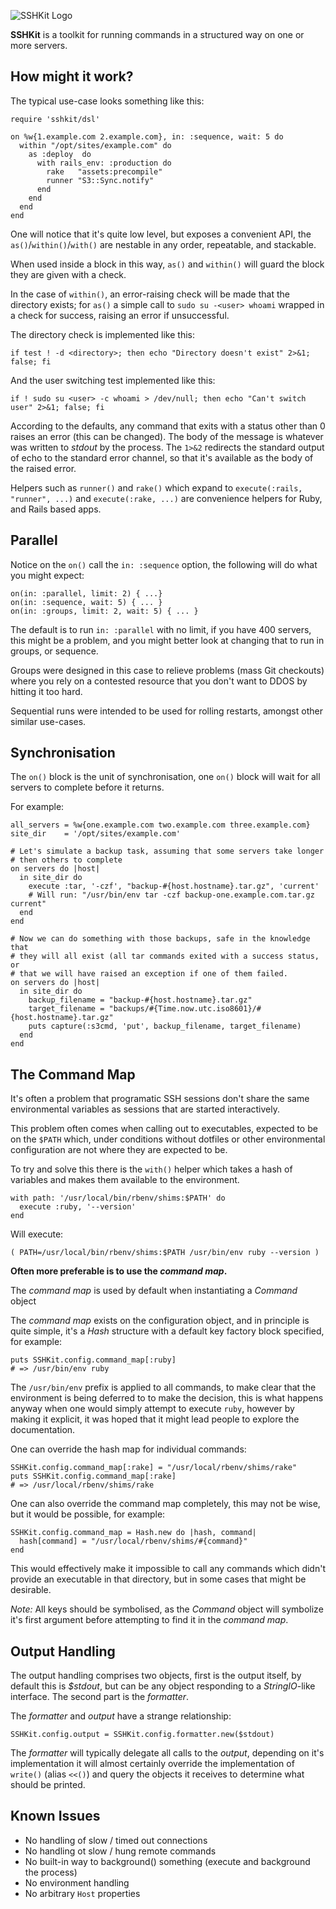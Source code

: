 ![SSHKit Logo](/Users/leehambley/Projects/deployrb-deploy/assets/images/logo.png)


**SSHKit** is a toolkit for running commands in a structured way on one or
more servers.

## How might it work?

The typical use-case looks something like this:

    require 'sshkit/dsl'

    on %w{1.example.com 2.example.com}, in: :sequence, wait: 5 do
      within "/opt/sites/example.com" do
        as :deploy  do
          with rails_env: :production do
            rake   "assets:precompile"
            runner "S3::Sync.notify"
          end
        end
      end
    end

One will notice that it's quite low level, but exposes a convenient API, the
`as()`/`within()`/`with()` are nestable in any order, repeatable, and stackable.

When used inside a block in this way, `as()` and `within()` will guard
the block they are given with a check.

In the case of `within()`, an error-raising check will be made that the directory
exists; for `as()` a simple call to `sudo su -<user> whoami` wrapped in a check for
success, raising an error if unsuccessful.

The directory check is implemented like this:

    if test ! -d <directory>; then echo "Directory doesn't exist" 2>&1; false; fi

And the user switching test implemented like this:

    if ! sudo su <user> -c whoami > /dev/null; then echo "Can't switch user" 2>&1; false; fi

According to the defaults, any command that exits with a status other than 0
raises an error (this can be changed). The body of the message is whatever was
written to *stdout* by the process. The `1>&2` redirects the standard output
of echo to the standard error channel, so that it's available as the body of
the raised error.

Helpers such as `runner()` and `rake()` which expand to `execute(:rails, "runner", ...)` and
`execute(:rake, ...)` are convenience helpers for Ruby, and Rails based apps.

## Parallel

Notice on the `on()` call the `in: :sequence` option, the following will do
what you might expect:

    on(in: :parallel, limit: 2) { ...}
    on(in: :sequence, wait: 5) { ... }
    on(in: :groups, limit: 2, wait: 5) { ... }

The default is to run `in: :parallel` with no limit, if you have 400 servers,
this might be a problem, and you might better look at changing that to run in
groups, or sequence.

Groups were designed in this case to relieve problems (mass Git checkouts)
where you rely on a contested resource that you don't want to DDOS by hitting
it too hard.

Sequential runs were intended to be used for rolling restarts, amongst other
similar use-cases.

## Synchronisation

The `on()` block is the unit of synchronisation, one `on()` block will wait
for all servers to complete before it returns.

For example:

    all_servers = %w{one.example.com two.example.com three.example.com}
    site_dir    = '/opt/sites/example.com'

    # Let's simulate a backup task, assuming that some servers take longer
    # then others to complete
    on servers do |host|
      in site_dir do
        execute :tar, '-czf', "backup-#{host.hostname}.tar.gz", 'current'
        # Will run: "/usr/bin/env tar -czf backup-one.example.com.tar.gz current"
      end
    end

    # Now we can do something with those backups, safe in the knowledge that
    # they will all exist (all tar commands exited with a success status, or
    # that we will have raised an exception if one of them failed.
    on servers do |host|
      in site_dir do
        backup_filename = "backup-#{host.hostname}.tar.gz"
        target_filename = "backups/#{Time.now.utc.iso8601}/#{host.hostname}.tar.gz"
        puts capture(:s3cmd, 'put', backup_filename, target_filename)
      end
    end

## The Command Map

It's often a problem that programatic SSH sessions don't share the same environmental
variables as sessions that are started interactively.

This problem often comes when calling out to executables, expected to be on
the `$PATH` which, under conditions without dotfiles or other environmental
configuration are not where they are expected to be.

To try and solve this there is the `with()` helper which takes a hash of variables and makes them
available to the environment.

    with path: '/usr/local/bin/rbenv/shims:$PATH' do
      execute :ruby, '--version'
    end

Will execute:

    ( PATH=/usr/local/bin/rbenv/shims:$PATH /usr/bin/env ruby --version )

**Often more preferable is to use the *command map*.**

The *command map* is used by default when instantiating a *Command* object

The *command map* exists on the configuration object, and in principle is
quite simple, it's a *Hash* structure with a default key factory block
specified, for example:

    puts SSHKit.config.command_map[:ruby]
    # => /usr/bin/env ruby

The `/usr/bin/env` prefix is applied to all commands, to make clear that the
environment is being deferred to to make the decision, this is what happens
anyway when one would simply attempt to execute `ruby`, however by making it
explicit, it was hoped that it might lead people to explore the documentation.

One can override the hash map for individual commands:

    SSHKit.config.command_map[:rake] = "/usr/local/rbenv/shims/rake"
    puts SSHKit.config.command_map[:rake]
    # => /usr/local/rbenv/shims/rake

One can also override the command map completely, this may not be wise, but it
would be possible, for example:

    SSHKit.config.command_map = Hash.new do |hash, command|
      hash[command] = "/usr/local/rbenv/shims/#{command}"
    end

This would effectively make it impossible to call any commands which didn't
provide an executable in that directory, but in some cases that might be
desirable.

*Note:* All keys should be symbolised, as the *Command* object will symbolize it's
first argument before attempting to find it in the *command map*.

## Output Handling

The output handling comprises two objects, first is the output itself, by
default this is *$stdout*, but can be any object responding to a
*StringIO*-like interface. The second part is the *formatter*.

The *formatter* and *output* have a strange relationship:

    SSHKit.config.output = SSHKit.config.formatter.new($stdout)

The *formatter* will typically delegate all calls to the *output*, depending
on it's implementation it will almost certainly override the implementation of
`write()` (alias `<<()`) and query the objects it receives to determine what
should be printed.


## Known Issues

* No handling of slow / timed out connections
* No handling ot slow / hung remote commands
* No built-in way to background() something (execute and background the
  process)
* No environment handling
* No arbitrary `Host` properties

